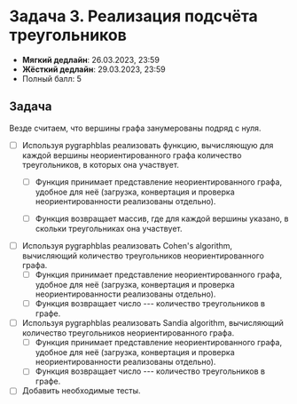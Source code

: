 # Задача 3. Реализация подсчёта треугольников

* **Мягкий дедлайн**: 26.03.2023, 23:59
* **Жёсткий дедлайн**: 29.03.2023, 23:59
* Полный балл: 5

## Задача

Везде считаем, что вершины графа занумерованы подряд с нуля.


- [ ] Используя pygraphblas реализовать функцию, вычисляющую для каждой вершины неориентированного графа количество треугольников, в которых она участвует.
  - [ ] Функция принимает представление неориентированного графа, удобное для неё (загрузка, конвертация и проверка неориентированности реализованы отдельно).

  - [ ] Функция возвращает массив, где для каждой вершины указано, в скольки треугольниках она участвует.
- [ ] Используя pygraphblas реализовать Сohen's algorithm, вычисляющий количество треугольников неориентированного графа.
  - [ ] Функция принимает представление неориентированного графа, удобное для неё (загрузка, конвертация и проверка неориентированности реализованы отдельно).
  - [ ] Функция возвращает число --- количество треугольников в графе.
- [ ] Используя pygraphblas реализовать Sandia algorithm, вычисляющий количество треугольников неориентированного графа.
  - [ ] Функция принимает представление неориентированного графа, удобное для неё (загрузка, конвертация и проверка неориентированности реализованы отдельно).
  - [ ] Функция возвращает число --- количество треугольников в графе.
- [ ] Добавить необходимые тесты.
